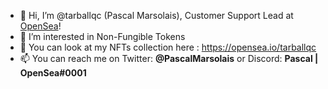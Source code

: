 - 👋 Hi, I’m @tarballqc (Pascal Marsolais), Customer Support Lead at [OpenSea](https://opensea.io)!
- 👀 I’m interested in Non-Fungible Tokens
- 🌱 You can look at my NFTs collection here : https://opensea.io/tarballqc
- 📫 You can reach me on Twitter: **@PascalMarsolais** or Discord: **Pascal | OpenSea#0001**

<!---
tarballqc/tarballqc is a ✨ special ✨ repository because its `README.md` (this file) appears on your GitHub profile.
You can click the Preview link to take a look at your changes.
--->
